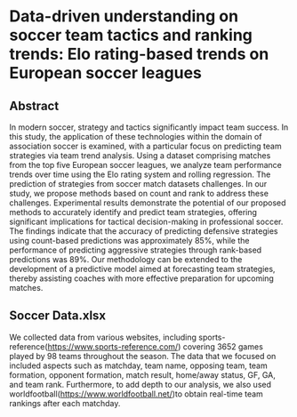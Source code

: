 # Data-driven understanding on soccer team tactics and ranking trends: Elo rating-based trends on European soccer leagues

## Abstract
In modern soccer, strategy and tactics significantly impact team success. In this study, the application of these technologies within the domain of association soccer is examined, with a particular focus on predicting team strategies via team trend analysis. Using a dataset comprising matches from the top five European soccer leagues, we analyze team performance trends over time using the Elo rating system and rolling regression. The prediction of strategies from soccer match datasets challenges. In our study, we propose methods based on count and rank to address these challenges. Experimental results demonstrate the potential of our proposed methods to accurately identify and predict team strategies, offering significant implications for tactical decision-making in professional soccer. The findings indicate that the accuracy of predicting defensive strategies using count-based predictions was approximately 85\%, while the performance of predicting aggressive strategies through rank-based predictions was 89\%. Our methodology can be extended to the development of a predictive model aimed at forecasting team strategies, thereby assisting coaches with more effective preparation for upcoming matches.

## Soccer Data.xlsx
We collected data from various websites, including sports-reference(https://www.sports-reference.com/) covering 3652 games played by 98 teams throughout the season. The data that we focused on included aspects such as matchday, team name, opposing team, team formation, opponent formation, match result, home/away status, GF, GA, and team rank. Furthermore, to add depth to our analysis, we also used worldfootball(https://www.worldfootball.net/)to obtain real-time team rankings after each matchday.

<!---
--->
